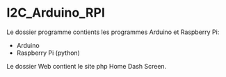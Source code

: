 I2C_Arduino_RPI
===============

Le dossier programme contients les programmes Arduino et Raspberry Pi:
- Arduino
- Raspberry Pi (python)

Le dossier Web contient le site php Home Dash Screen.
